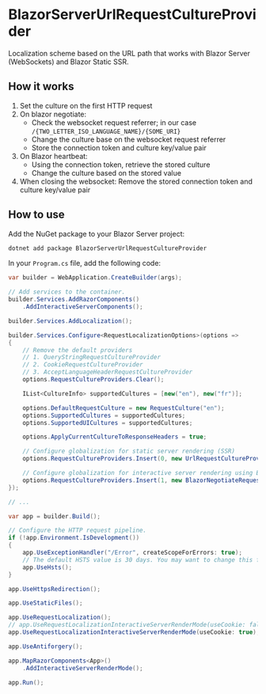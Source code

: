 # BlazorServerUrlRequestCultureProvider

Localization scheme based on the URL path that works with Blazor Server (WebSockets) and Blazor Static SSR.

## How it works

1. Set the culture on the first HTTP request
2. On blazor negotiate:
    - Check the websocket request referrer; in our case `/{TWO_LETTER_ISO_LANGUAGE_NAME}/{SOME_URI}`
    - Change the culture base on the websocket request referrer
    - Store the connection token and culture key/value pair
3. On Blazor heartbeat:
    - Using the connection token, retrieve the stored culture
    - Change the culture based on the stored value
4. When closing the websocket:
    Remove the stored connection token and culture key/value pair

## How to use

Add the NuGet package to your Blazor Server project:

```bash
dotnet add package BlazorServerUrlRequestCultureProvider
```

In your `Program.cs` file, add the following code:

```csharp
var builder = WebApplication.CreateBuilder(args);

// Add services to the container.
builder.Services.AddRazorComponents()
    .AddInteractiveServerComponents();

builder.Services.AddLocalization();

builder.Services.Configure<RequestLocalizationOptions>(options =>
{
    // Remove the default providers
    // 1. QueryStringRequestCultureProvider
    // 2. CookieRequestCultureProvider
    // 3. AcceptLanguageHeaderRequestCultureProvider
    options.RequestCultureProviders.Clear();

    IList<CultureInfo> supportedCultures = [new("en"), new("fr")];

    options.DefaultRequestCulture = new RequestCulture("en");
    options.SupportedCultures = supportedCultures;
    options.SupportedUICultures = supportedCultures;

    options.ApplyCurrentCultureToResponseHeaders = true;

    // Configure globalization for static server rendering (SSR)
    options.RequestCultureProviders.Insert(0, new UrlRequestCultureProvider(options));

    // Configure globalization for interactive server rendering using Blazor Server
    options.RequestCultureProviders.Insert(1, new BlazorNegotiateRequestCultureProvider(options));
});

// ...

var app = builder.Build();

// Configure the HTTP request pipeline.
if (!app.Environment.IsDevelopment())
{
    app.UseExceptionHandler("/Error", createScopeForErrors: true);
    // The default HSTS value is 30 days. You may want to change this for production scenarios, see https://aka.ms/aspnetcore-hsts.
    app.UseHsts();
}

app.UseHttpsRedirection();

app.UseStaticFiles();

app.UseRequestLocalization();
// app.UseRequestLocalizationInteractiveServerRenderMode(useCookie: false); // Server-side ConcurrentDictionary storage
app.UseRequestLocalizationInteractiveServerRenderMode(useCookie: true); // Client-side cookie storage

app.UseAntiforgery();

app.MapRazorComponents<App>()
    .AddInteractiveServerRenderMode();

app.Run();
```
